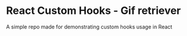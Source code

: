 # React Custom Hooks - Gif retriever

A simple repo made for demonstrating custom hooks usage in React

